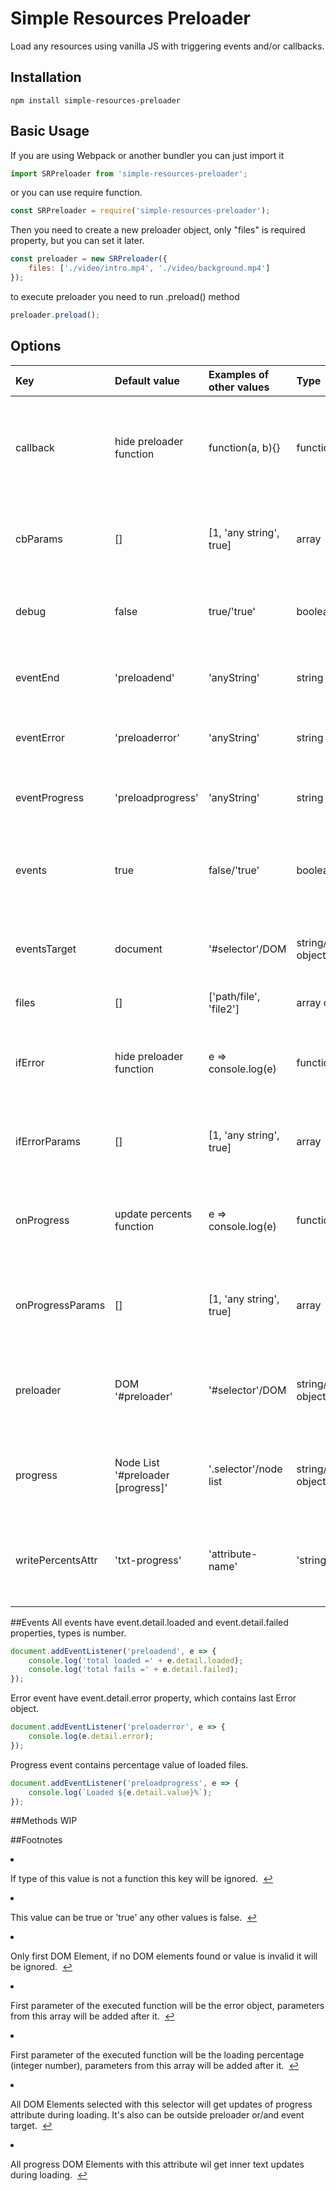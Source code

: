 # Simple Resources Preloader
Load any resources using vanilla JS with triggering events and/or callbacks.  

## Installation
``` 
npm install simple-resources-preloader
```

## Basic Usage
If you are using Webpack or another bundler you can just import it
``` javascript
import SRPreloader from 'simple-resources-preloader';
```
or you can use require function. 
``` javascript
const SRPreloader = require('simple-resources-preloader');
```
Then you need to create a new preloader object, only "files" is required property, but you can set it later.  
``` javascript
const preloader = new SRPreloader({
    files: ['./video/intro.mp4', './video/background.mp4']
});
```
to execute preloader you need to run .preload() method
``` javascript
preloader.preload();
```
## Options
| Key              | Default value                     | Examples of other values | Type                    | Description                                                                                                             |
|:-----------------|:----------------------------------|:-------------------------|:------------------------|:------------------------------------------------------------------------------------------------------------------------|
| callback         | hide preloader function           | function(a, b){}         | function/any            | This function will run after preload complete without errors<!--sup id="fnref1"><a href="#fn1" rel="footnote">1</a></sup-->  |
| cbParams         | []                                | [1, 'any string', true]  | array                   | Array of parameters for function stored in callback key                                                                 |
| debug            | false                             | true/'true'              | boolean/string          | You can enable additional messages in console<!--sup id="fnref2"><a href="#fn2" rel="footnote">2</a></sup-->                 |
| eventEnd         | 'preloadend'                      | 'anyString'              | string                  | Event name that will be triggered on end of preloading                                                                  |
| eventError       | 'preloaderror'                    | 'anyString'              | string                  | Event name that will be triggered on errors                                                                             |
| eventProgress    | 'preloadprogress'                 | 'anyString'              | string                  | Event name that will be triggered on progress changes                                                                   |
| events           | true                              | false/'true'             | boolean/string          | You can disable all events triggering with the plugin<!--sup id="fnref2"><a href="#fn2" rel="footnote">2</a></sup-->         |
| eventsTarget     | document                          | '#selector'/DOM          | string/DOM object       | All events will trigger on this DOM element or document<!--sup id="fnref3"><a href="#fn3" rel="footnote">3</a></sup-->       |
| files            | []                                | ['path/file', 'file2']   | array of stings         | Files list to preload                                                                                                   |
| ifError          | hide preloader function           | e => console.log(e)      | function/any            | This function will run after preload complete with errors<!--sup id="fnref1"><a href="#fn1" rel="footnote">1</a></sup-->     |
| ifErrorParams    | []                                | [1, 'any string', true]  | array                   | Array of parameters for function stored in ifError key<!--sup id="fnref4"><a href="#fn4" rel="footnote">4</a></sup-->        |
| onProgress       | update percents function          | e => console.log(e)      | function/any            | this function will be executed on every percents change<!--sup id="fnref1"><a href="#fn1" rel="footnote">1</a></sup-->       |
| onProgressParams | []                                | [1, 'any string', true]  | array                   | Array of parameters for function stored in onProgress key<!--sup id="fnref5"><a href="#fn5" rel="footnote">5</a></sup-->     |
| preloader        | DOM '#preloader'                  | '#selector'/DOM          | string/DOM object       | Hide this DOM element after preload with default functions<!--sup id="fnref3"><a href="#fn3" rel="footnote">3</a></sup-->    |
| progress         | Node List '#preloader [progress]' | '.selector'/node list    | string/NodeList object  | This DOM elements will receive updates of progress attribute<!--sup id="fnref6"><a href="#fn6" rel="footnote">6</a></sup-->  |
| writePercentsAttr| 'txt-progress'                    | 'attribute-name'         | 'string'                | Progress elements with this attribute will get updates of text<!--sup id="fnref7"><a href="#fn7" rel="footnote">7</a></sup-->|

##Events
All events have event.detail.loaded and event.detail.failed properties, types is number.
``` javascript
document.addEventListener('preloadend', e => {
    console.log('total loaded =' + e.detail.loaded); 
    console.log('total fails =' + e.detail.failed); 
});
```

Error event have event.detail.error property, which contains last Error object.
``` javascript
document.addEventListener('preloaderror', e => {
    console.log(e.detail.error); 
});
```

Progress event contains percentage value of loaded files.
``` javascript
document.addEventListener('preloadprogress', e => {
    console.log(`Loaded ${e.detail.value}%`); 
});
```
##Methods
WIP

##Footnotes

<li id="fn1">
    <p>
        If type of this value is not a function this key will be ignored.&nbsp;
        <a href="#fnref1" rev="footnote">↩</a>
    </p>
</li>
<li id="fn2">
    <p>
        This value can be true or 'true' any other values is false.&nbsp;
        <a href="#fnref2" rev="footnote">↩</a>
    </p>
</li>
<li id="fn3">
    <p>
        Only first DOM Element, if no DOM elements found or value is invalid it will be ignored.&nbsp;
        <a href="#fnref3" rev="footnote">↩</a>
    </p>
</li>
<li id="fn4">
    <p>
        First parameter of the executed function will be the error object, parameters from this array will be added after it.&nbsp;
        <a href="#fnref4" rev="footnote">↩</a>
    </p>
</li>
<li id="fn5">
    <p>
    First parameter of the executed function will be the loading percentage (integer number), parameters from this array will be added after it.&nbsp;
        <a href="#fnref5" rev="footnote">↩</a>
    </p>
</li>
<li id="fn6">
    <p>
        All DOM Elements selected with this selector will get updates of progress attribute during loading. It's also can be outside preloader or/and event target.&nbsp;
        <a href="#fnref6" rev="footnote">↩</a>
    </p>
</li>
<li id="fn7">
    <p>
        All progress DOM Elements with this attribute wil get inner text updates during loading.&nbsp;
        <a href="#fnref7" rev="footnote">↩</a>
    </p>
</li>
